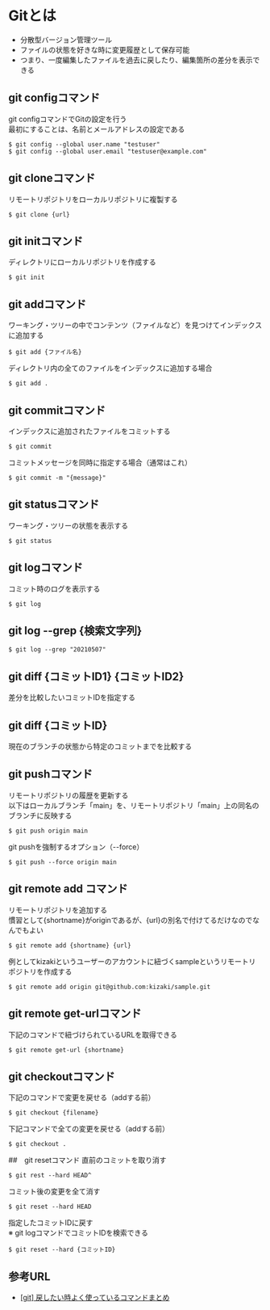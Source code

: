 # Gitとは
- 分散型バージョン管理ツール
- ファイルの状態を好きな時に変更履歴として保存可能
- つまり、一度編集したファイルを過去に戻したり、編集箇所の差分を表示できる

## git configコマンド
git configコマンドでGitの設定を行う<br />
最初にすることは、名前とメールアドレスの設定である

```
$ git config --global user.name "testuser"
$ git config --global user.email "testuser@example.com"
```

## git cloneコマンド
リモートリポジトリをローカルリポジトリに複製する
```
$ git clone {url}
```

## git initコマンド
ディレクトリにローカルリポジトリを作成する
```
$ git init
```

## git addコマンド
ワーキング・ツリーの中でコンテンツ（ファイルなど）を見つけてインデックスに追加する
```
$ git add {ファイル名}
```
ディレクトリ内の全てのファイルをインデックスに追加する場合
```
$ git add .
```

## git commitコマンド
インデックスに追加されたファイルをコミットする
```
$ git commit
```
コミットメッセージを同時に指定する場合（通常はこれ）
```
$ git commit -m "{message}"
```

## git statusコマンド
ワーキング・ツリーの状態を表示する
```
$ git status
```

## git logコマンド
コミット時のログを表示する
```
$ git log
```

## git log --grep {検索文字列}
```
$ git log --grep "20210507"
```

## git diff {コミットID1} {コミットID2}
差分を比較したいコミットIDを指定する

## git diff {コミットID}
現在のブランチの状態から特定のコミットまでを比較する

## git pushコマンド
リモートリポジトリの履歴を更新する<br />
以下はローカルブランチ「main」を、リモートリポジトリ「main」上の同名のブランチに反映する
```
$ git push origin main
```
git pushを強制するオプション（--force）
```
$ git push --force origin main
```

## git remote add コマンド
リモートリポジトリを追加する<br />
慣習として{shortname}がoriginであるが、{url}の別名で付けてるだけなのでなんでもよい

```
$ git remote add {shortname} {url}
```
例としてkizakiというユーザーのアカウントに紐づくsampleというリモートリポジトリを作成する
```
$ git remote add origin git@github.com:kizaki/sample.git
```
## git remote get-urlコマンド
下記のコマンドで紐づけられているURLを取得できる

```
$ git remote get-url {shortname}
```
## git checkoutコマンド
下記のコマンドで変更を戻せる（addする前）

```
$ git checkout {filename}
```
下記コマンドで全ての変更を戻せる（addする前）

```
$ git checkout .
```

##　git resetコマンド
直前のコミットを取り消す

```
$ git rest --hard HEAD^
```

コミット後の変更を全て消す

```
$ git reset --hard HEAD
```

指定したコミットIDに戻す<br />
※ git logコマンドでコミットIDを検索できる

```
$ git reset --hard {コミットID}
```

## 参考URL
- [[git] 戻したい時よく使っているコマンドまとめ](https://qiita.com/rch1223/items/9377446c3d010d91399b "処理を短く記述する［CoffeeScript］")